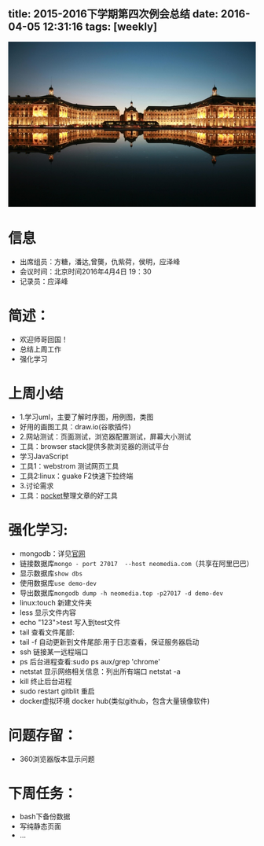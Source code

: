 title: 2015-2016下学期第四次例会总结
date: 2016-04-05 12:31:16
tags: [weekly]
---
![ ](/img/yingzefeng/paris.jpg)

# 信息
- 出席组员：方糖，潘达,曾龑，仇紫荷，侯明，应泽峰
- 会议时间：北京时间2016年4月4日 19：30
- 记录员：应泽峰

# 简述：
- 欢迎师哥回国！
- 总结上周工作
- 强化学习

# 上周小结
- 1.学习uml，主要了解时序图，用例图，类图
 - 好用的画图工具：draw.io(谷歌插件)
- 2.网站测试：页面测试，浏览器配置测试，屏幕大小测试
 - 工具：browser stack提供多款浏览器的测试平台
- 学习JavaScript
 - 工具1：webstrom 测试网页工具
 - 工具2:linux：guake F2快速下拉终端
- 3.讨论需求
 - 工具：[pocket](https://getpocket.com/)整理文章的好工具
 
# 强化学习:
- mongodb：详见[官网](https://www.mongodb.org/)
 - 链接数据库`mongo - port 27017  --host neomedia.com`（共享在阿里巴巴）
 - 显示数据库`show dbs`
 - 使用数据库`use demo-dev`
 - 导出数据库`mongodb dump -h neomedia.top -p27017 -d demo-dev`
- linux:touch 新建文件夹
 - less 显示文件内容
 - echo "123">test  写入到test文件
 - tail 查看文件尾部:
 - tail -f 自动更新到文件尾部:用于日志查看，保证服务器启动
 - ssh 链接某一远程端口
 -  ps 后台进程查看:sudo ps aux/grep 'chrome'
 - netstat 显示网络相关信息：列出所有端口 netstat -a
 - kill 终止后台进程
 - sudo restart gitblit 重启
 - docker虚拟环境 docker hub(类似github，包含大量镜像软件)
 
# 问题存留：
- 360浏览器版本显示问题

# 下周任务：
- bash下备份数据
- 写纯静态页面
- ...
